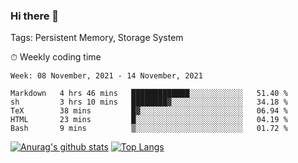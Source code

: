 ### Hi there 👋

Tags: Persistent Memory, Storage System

<!--

[![Anurag's github stats](https://github-readme-stats.vercel.app/api?username=wwyf)](https://github.com/anuraghazra/github-readme-stats)

[![Anurag's github stats](https://github-readme-stats.vercel.app/api?username=wwyf&count_private=true)](https://github.com/anuraghazra/github-readme-stats)


[![Top Langs](https://github-readme-stats.vercel.app/api/top-langs/?username=wwyf&count_private=true&&hide=jupyter%20notebook,html)](https://github.com/anuraghazra/github-readme-stats)



-->


⏱ Weekly coding time

<!--START_SECTION:waka-->
```text
Week: 08 November, 2021 - 14 November, 2021

Markdown   4 hrs 46 mins   █████████████░░░░░░░░░░░░   51.40 % 
sh         3 hrs 10 mins   ████████▓░░░░░░░░░░░░░░░░   34.18 % 
TeX        38 mins         █▓░░░░░░░░░░░░░░░░░░░░░░░   06.94 % 
HTML       23 mins         █░░░░░░░░░░░░░░░░░░░░░░░░   04.19 % 
Bash       9 mins          ▒░░░░░░░░░░░░░░░░░░░░░░░░   01.72 % 
```
<!--END_SECTION:waka-->



[![Anurag's github stats](https://github-readme-stats.vercel.app/api?username=wwyf&count_private=true&show_icons=true&hide_border=true)](https://github.com/anuraghazra/github-readme-stats) [![Top Langs](https://github-readme-stats.vercel.app/api/top-langs/?username=wwyf&count_private=true&hide=jupyter%20notebook,html,OpenEdge%20ABL&langs_count=10&layout=compact&hide_border=true)](https://github.com/anuraghazra/github-readme-stats)

<!--

[![willianrod's wakatime stats](https://github-readme-stats.vercel.app/api/wakatime?username=wwyf)](https://github.com/anuraghazra/github-readme-stats)


-->
